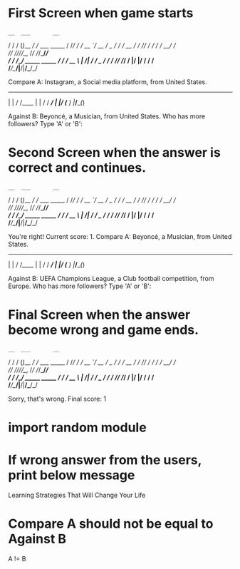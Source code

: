 # First Screen when game starts

    __  ___       __             
   / / / (_)___ _/ /_  ___  _____
  / /_/ / / __ `/ __ \/ _ \/ ___/
 / __  / / /_/ / / / /  __/ /    
/_/ ///_/\__, /_/ /_/\___/_/     
   / /  /____/_      _____  _____
  / /   / __ \ | /| / / _ \/ ___/
 / /___/ /_/ / |/ |/ /  __/ /    
/_____/\____/|__/|__/\___/_/     

Compare A: Instagram, a Social media platform, from United States.

 _    __    
| |  / /____
| | / / ___/
| |/ (__  ) 
|___/____(_)

Against B: Beyoncé, a Musician, from United States.
Who has more followers? Type 'A' or 'B': 

# Second Screen when the answer is correct and continues.

    __  ___       __             
   / / / (_)___ _/ /_  ___  _____
  / /_/ / / __ `/ __ \/ _ \/ ___/
 / __  / / /_/ / / / /  __/ /    
/_/ ///_/\__, /_/ /_/\___/_/     
   / /  /____/_      _____  _____
  / /   / __ \ | /| / / _ \/ ___/
 / /___/ /_/ / |/ |/ /  __/ /    
/_____/\____/|__/|__/\___/_/     

You're right! Current score: 1.
Compare A: Beyoncé, a Musician, from United States.

 _    __    
| |  / /____
| | / / ___/
| |/ (__  ) 
|___/____(_)

Against B: UEFA Champions League, a Club football competition, from Europe.
Who has more followers? Type 'A' or 'B': 



# Final Screen when the answer become wrong and game ends.

    __  ___       __             
   / / / (_)___ _/ /_  ___  _____
  / /_/ / / __ `/ __ \/ _ \/ ___/
 / __  / / /_/ / / / /  __/ /    
/_/ ///_/\__, /_/ /_/\___/_/     
   / /  /____/_      _____  _____
  / /   / __ \ | /| / / _ \/ ___/
 / /___/ /_/ / |/ |/ /  __/ /    
/_____/\____/|__/|__/\___/_/     

Sorry, that's wrong. Final score: 1



# ####################################
# import random module

# If wrong answer from the users, print below message
Learning Strategies That Will Change Your Life

# Compare A should not be equal to Against B
A != B

